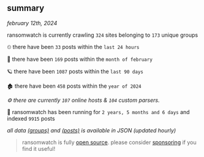 
## summary
_february 12th, 2024_

ransomwatch is currently crawling `324` sites belonging to `173` unique groups

⏲ there have been `33` posts within the `last 24 hours`

🦈 there have been `169` posts within the `month of february`

🪐 there have been `1087` posts within the `last 90 days`

🏚 there have been `458` posts within the `year of 2024`

_⚙️ there are currently `107` online hosts & `104` custom parsers._

🦕 ransomwatch has been running for `2 years, 5 months and 6 days` and indexed `9915` posts

_all data  [(groups)](http://ransomwhat.telemetry.ltd/groups) and [(posts)](http://ransomwhat.telemetry.ltd/posts) is available in JSON (updated hourly)_

> ransomwatch is fully [open source](https://github.com/joshhighet/ransomwatch#ransomwatch--). please consider [sponsoring](https://github.com/sponsors/joshhighet) if you find it useful!
